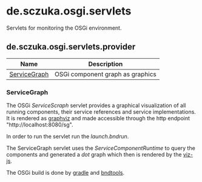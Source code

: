 # de.sczuka.osgi.servlets

Servlets for monitoring the OSGi environment.

## de.sczuka.osgi.servlets.provider

| Name | Description |
|---|---|
| [ServiceGraph](ServiceGraph) | OSGi component graph as graphics |


### ServiceGraph

The OSGi *ServiceScraph* servlet provides a graphical visualization of all running components, their service references and service implementations. It is rendered as [graphviz](https://graphviz.gitlab.io/) and made accessible through the http endpoint "http://localhost:8080/sg".

In order to run the servlet run the *launch.bndrun*.

The ServiceGraph servlet uses the *ServiceComponentRuntime* to query the components and generated a *dot* graph which then is rendered by the [viz-js](http://viz-js.com).

The OSGi build is done by [gradle](https://gradle.org/) and [bndtools](http://bndtools.org/).